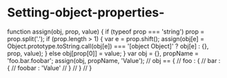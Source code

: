 # Setting-object-properties-

function assign(obj, prop, value) {
 if (typeof prop === 'string')
 prop = prop.split('.');
 if (prop.length > 1) {
 var e = prop.shift();
 assign(obj[e] =
 Object.prototype.toString.call(obj[e]) === '[object Object]'
 ? obj[e]
 : {},
 prop,
 value);
 } else
 obj[prop[0]] = value;
}
var obj = {},
 propName = 'foo.bar.foobar';
assign(obj, propName, 'Value');
// obj == {
// foo : {
// bar : {
// foobar : 'Value'
// }
// }
// }
